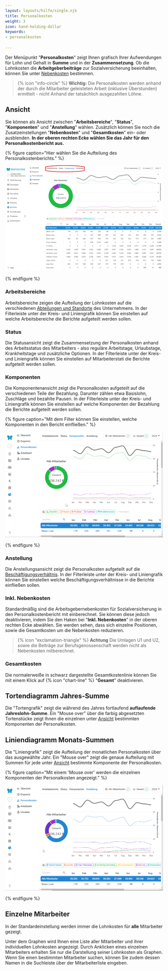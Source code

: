 ```yaml
---
layout: layouts/hilfe/single.njk
title: Personalkosten
weight: 3
icon: hand-holding-dollar
keywords:
- personalkosten

---
```

Der Menüpunkt "**Personalkosten**" zeigt Ihnen grafisch Ihrer Aufwendungen für Lohn und Gehalt in **Summe** und in der **Zusammensetzung**. Ob die Lohnkosten die **Arbeitgeberbeiträge** zur Sozialversicherung beeinhalten, können Sie unter [Nebenkosten](#inkl-nebenkosten) bestimmen.

> {% icon "info-circle" %} **Wichtig:** Die Personalkosten werden anhand der durch die Mitarbeiter geleisteten Arbeit (inklusive Überstunden) ermittelt - nicht Anhand der tatsächlich ausgezahlten Löhne.

## Ansicht

Sie können als Ansicht zwischen "**Arbeitsbereiche**", "**Status**", "**Komponenten**" und "**Anstellung**" wählen. Zusätzlich können Sie noch die Zusatzeinstellungen "**Nebenkosten**" und "**Gesamtkosten**" ein- oder ausblenden. **In der oberen rechten Ecke wählen Sie das Jahr für den Personalkostenbericht aus.**

{% figure caption="Hier wählen Sie die Aufteilung des Personalkostenberichts." %}

<img src="personalkosten_ansicht.webp"/>

{% endfigure %}

### Arbeitsbereiche
Arbeitsbereiche zeigen die Aufteilung der Lohnkosten auf die verschiedenen [Abteilungen und Standorte](/hilfe/handbuch/einstellungen/arbeitsbereiche/) des Unternehmens. In der Filterleiste unter der Kreis- und Liniengrafik können Sie einstellen auf welche Arbeitsbereiche die Berichte aufgeteilt werden sollen. 

### Status
Die Statusansicht zeigt die Zusammensetzung der Personalkosten anhand des Arbeitsstatus des Mitarbeiters - also reguläre Arbeitstage, Urlaubstage, Krankheitstage und zusätzliche Optionen. In der Filterleiste unter der Kreis- und Liniengrafik können Sie einstellen auf Mitarbeiterstati die Berichte aufgeteilt werden sollen. 

### Komponenten 
Die Komponentenansicht zeigt die Personalkosten aufgeteilt auf die verschiedenen Teile der Bezahlung. Darunter zählen etwa Basislohn, Zuschläge und bezahlte Pausen. In der Filterleiste unter der Kreis- und Liniengrafik können Sie einstellen auf welche Komponenten der Bezahlung die Berichte aufgeteilt werden sollen. 

{% figure caption="Mit dem Filter können Sie einstellen, welche Komponenten in den Bericht einfließen." %}

<img src="komponenten_filter.gif"/>

{% endfigure %}

### Anstellung
Die Anstellungsansicht zeigt die Personalkosten aufgeteilt auf die [Beschäftigungsverhältnis](/hilfe/handbuch/mitarbeiter/vertrag/). In der Filterleiste unter der Kreis- und Liniengrafik können Sie einstellen welche Beschäftigungsverhältnisse in die Berichte einfließen sollen. 

### Inkl. Nebenkosten
Standardmäßig sind die Arbeitsgebernebenkosten für Sozialversicherung in den Personalkostenbericht mit einberechnet. Sie können diese jedoch deaktivieren, indem Sie den Haken bei "**Inkl. Nebenkosten**" in der oberen rechten Ecke abwählen. Sie werden sehen, dass sich einzelne Positionen, sowie die Gesamtkosten um die Nebenkosten reduzieren. 

> {% icon "exclamation-triangle" %} **Achtung** Die Umlagen U1 und U2, sowie die Beiträge zur Berufsgenossenschaft werden nicht als Nebenkosten mitberechnet.

### Gesamtkosten
Die normalerweiße in schwarz dargestellte Gesamtkostenlinie können Sie mit einem Klick auf  {% icon "chart-line" %} "**Gesamt**" deaktivieren. 

## Tortendiagramm Jahres-Summe

Die "Tortengrafik" zeigt die während des Jahres fortlaufend **auflaufende Jahreslohn-Summe**. Ein "Mouse over" über die farbig abgesetzten Tortenstücke zeigt Ihnen die einzelnen unter [Ansicht](#ansicht) bestimmten Komponenten der Personalkosten.

## Liniendiagramm Monats-Summen

Die "Liniengrafik" zeigt die Aufteilung der monatlichen Personalkosten über das ausgewählte Jahr. Ein "Mouse over" zeigt die genaue Aufteilung mit Summen für jede unter [Ansicht](#ansicht) bestimmte Komponente der Personalkosten.

{% figure caption="Mit einem 'Mouse over' werden die einzelnen Komponenten der Personalkosten angezeigt." %}

<img src="personalkosten.gif"/>

{% endfigure %}

## Einzelne Mitarbeiter

In der Standardeinstellung werden immer die Lohnkosten für **alle** Mitarbeiter gezeigt.

Unter dem Graphen wird Ihnen eine Liste aller Mitarbeiter und ihrer individuellen Lohnkosten angezeigt. Durch Anklicken eines einzelnen Mitarbeiters erhalten Sie nur die Darstellung seiner Lohnkosten als Graphen. Wenn Sie einen bestimmten Mitarbeiter suchen, können Sie zudem dessen Namen in die Suchleiste über der Mitarbeiterliste eingeben. 

